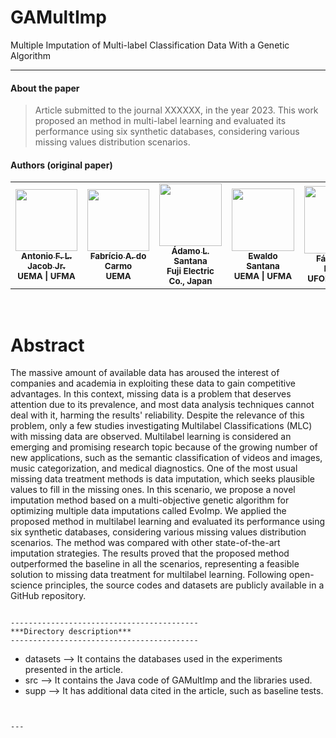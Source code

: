 # GAMultImp
Multiple Imputation of Multi-label Classification Data With a Genetic Algorithm

***
#### **About the paper**
> Article submitted to the journal XXXXXX, in the year 2023. This work proposed an method in multi-label learning and evaluated its performance using six synthetic databases, considering various missing values distribution scenarios.


#### **Authors (original paper)**
<table>
  <tr>
    <td align="center"><a href="http://lattes.cnpq.br/4510520291728075"><img style="width: 99px; height:auto;" src="http://servicosweb.cnpq.br/wspessoa/servletrecuperafoto?tipo=1&id=K4125840Z1" width="100px;" alt=""/><br /><sub><b>Antonio F. L. Jacob Jr.</b></sub></a><br /><sub><b>UEMA | UFMA</b></sub></a></td>
    <td align="center"><a href="http://lattes.cnpq.br/5415578583738595"><img style="width: 99px; height:auto;" src="https://servicosweb.cnpq.br/wspessoa/servletrecuperafoto?tipo=1&id=K4367095H1" width="100px;" alt=""/><br /><sub><b>Fabrício A. do Carmo</b></sub></a><br /><sub><b>UEMA</b></sub></a></td>
    <td align="center"><a href="http://lattes.cnpq.br/4073088744952858"><img style="width: 100px; height:auto;" src="https://lincproguema.com/misc/adamo.png" width="100px;" alt=""/><br /><sub><b>Ádamo L. Santana</b></sub></a><br /><sub><b> Fuji Electric Co., Japan</b></sub></a></td>
    <td align="center"><a href="http://lattes.cnpq.br/0660692009750374"><img style="width: 100px; height:auto;" src="http://servicosweb.cnpq.br/wspessoa/servletrecuperafoto?tipo=1&id=K4509325E9" width="110px;" alt=""/><br /><sub><b>Ewaldo Santana</b></sub></a><br /><sub><b>UEMA | UFMA</b></sub></a></td>
    <td align="center"><a href="http://lattes.cnpq.br/8320014491229434"><img style="width: 108px; height:auto;" src="http://servicosweb.cnpq.br/wspessoa/servletrecuperafoto?tipo=1&id=K4450672H1" width="100px;" alt=""/><br /><sub><b>Fábio M. F. Lobato</b></sub></a><br /><sub><b>UFOPA | UEMA</b></sub></a></td>
  </tr>
<table>
  
  
<br>

# Abstract

The massive amount of available data has aroused the interest of companies and academia in exploiting these data to gain competitive advantages. In this context, missing data is a problem that deserves attention due to its prevalence, and most data analysis techniques cannot deal with it, harming the results' reliability. Despite the relevance of this problem, only a few studies investigating Multilabel Classifications (MLC) with missing data are observed. Multilabel learning is considered an emerging and promising research topic because of the growing number of new applications, such as the semantic classification of videos and images, music categorization, and medical diagnostics. One of the most usual missing data treatment methods is data imputation, which seeks plausible values to fill in the missing ones. In this scenario, we propose a novel imputation method based on a multi-objective genetic algorithm for optimizing multiple data imputations called EvoImp. We applied the proposed method in multilabel learning and evaluated its performance using six synthetic databases, considering various missing values distribution scenarios. The method was compared with other state-of-the-art imputation strategies. The results proved that the proposed method outperformed the baseline in all the scenarios, representing a feasible solution to missing data treatment for multilabel learning. Following open-science principles, the source codes and datasets are publicly available in a GitHub repository.

~~~

------------------------------------------
***Directory description***
------------------------------------------
~~~

- datasets      --> It contains the databases used in the experiments presented in the article.
- src          --> It contains the Java code of GAMultImp and the libraries used.
- supp          --> It has additional data cited in the article, such as baseline tests.
  
~~~
  
  
---
